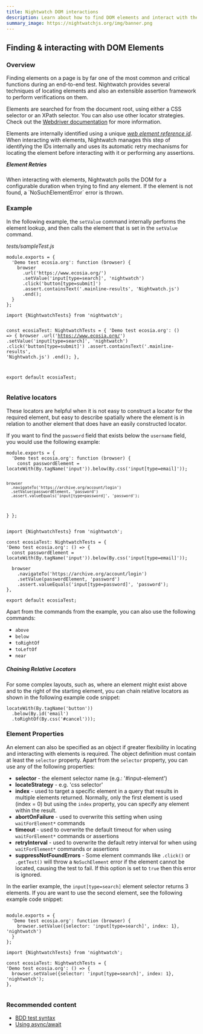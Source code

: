 ```yaml
---
title: Nightwatch DOM interactions  
description: Learn about how to find DOM elements and interact with them in Nightwatch
summary_image: https://nightwatchjs.org/img/banner.png
---
```



<div class="page-header"><h2>Finding & interacting with DOM Elements</h2></div>

### Overview
Finding elements on a page is by far one of the most common and critical functions during an end-to-end test. Nightwatch provides several techniques of locating elements and also an extensible assertion framework to perform verifications on them. 

Elements are searched for from the document root, using either a CSS selector or an XPath selector. You can also use other locator strategies. Check out the [Webdriver documentation][2] for more information.

Elements are internally identified using a unique _[web element reference id][3]_. When interacting with elements, Nightwatch manages this step of identifying the IDs internally and uses its automatic retry mechanisms for locating the element before interacting with it or performing any assertions.

<div class="alert alert-info"><h5 style="margin-top: 0">Element Retries</h5>
When interacting with elements, Nightwatch polls the DOM for a configurable duration when trying to find any element. If the element is not found, a `NoSuchElementError` error is thrown. 
</div>

### Example
In the following example, the `setValue` command internally performs the element lookup, and then calls the element that is set in the `setValue` command.

<div class="sample-test"><i>tests/sampleTest.js</i>
<pre class="line-numbers" data-language="javascript"><code class="language-javascript">module.exports = {
  'Demo test ecosia.org': function (browser) {
    browser
      .url('https://www.ecosia.org/')
      .setValue('input[type=search]', 'nightwatch')
      .click('button[type=submit]')
      .assert.containsText('.mainline-results', 'Nightwatch.js')
      .end();
  }
};
</code></pre>
<pre data-language="typescript"><code class="language-typescript">import {NightwatchTests} from 'nightwatch';

const ecosiaTest: NightwatchTests = {
'Demo test ecosia.org': () => {
  browser
    .url('https://www.ecosia.org/')
    .setValue('input[type=search]', 'nightwatch')
    .click('button[type=submit]')
    .assert.containsText('.mainline-results', 'Nightwatch.js')
    .end();
},

export default ecosiaTest;
</code></pre>
</div>

### Relative locators

These locators are helpful when it is not easy to construct a locator for the required element, but easy to describe spatially where the element is in relation to another element that does have an easily constructed locator.

If you want to find the `password` field that exists below the `username` field, you would use the following example:

<div class="sample-test">
<pre class="line-numbers" data-language="javascript"><code class="language-javascript">module.exports = {
  'Demo test ecosia.org': function (browser) {
    const passwordElement = locateWith(By.tagName('input')).below(By.css('input[type=email]'));

    browser
      .navigateTo('https://archive.org/account/login')
      .setValue(passwordElement, 'password')
      .assert.valueEquals('input[type=password]', 'password');
  }
};
</code></pre>
<pre class="line-numbers" data-language="typescript"><code class="language-typescript">import {NightwatchTests} from 'nightwatch';

const ecosiaTest: NightwatchTests = {
'Demo test ecosia.org': () => {
  const passwordElement = locateWith(By.tagName('input')).below(By.css('input[type=email]'));

  browser
    .navigateTo('https://archive.org/account/login')
    .setValue(passwordElement, 'password')
    .assert.valueEquals('input[type=password]', 'password');
},

export default ecosiaTest;
</code></pre></div>

Apart from the commands from the example, you can also use the following commands:

* `above`
* `below`
* `toRightOf`
* `toLeftOf`
* `near`

##### Chaining Relative Locators

For some complex layouts, such as, where an element might exist above and to the right of the starting element, you can chain relative locators as shown in the following example code snippet:

<div class="sample-test">
<pre class="line-numbers" data-language="javascript"><code class="language-javascript">locateWith(By.tagName('button'))
  .below(By.id('email')
  .toRightOf(By.css('#cancel')));
</code></pre></div>

### Element Properties

An element can also be specified as an object if greater flexibility in locating and interacting with elements is required. The object definition must contain at least the `selector` property. 
Apart from the `selector` property, you can use any of the following properties: 

- **selector** - the element selector name (e.g.: '#input-element')
- **locateStrategy** - e.g. 'css selector'
- **index** - used to target a specific element in a query that results in multiple elements returned. Normally, only the first element is used (index = 0) but using the `index` property, you can specify any element within the result. 
- **abortOnFailure** - used to overwrite this setting when using `waitForElement*` commands
- **timeout** - used to overwrite the default timeout for when using `waitForElement*` commands or assertions
- **retryInterval** - used to overwrite the default retry interval for when using `waitForElement*` commands or assertions
- **suppressNotFoundErrors** - Some element commands like `.click()` or `.getText()` will throw a `NoSuchElement` error if the element cannot be located, causing the test to fail. If this option is set to `true` then this error is ignored.


In the earlier example, the `input[type=search]` element selector returns 3 elements. If you are want to use the second element, see the following example code snippet:

<div class="sample-test">
<pre class="line-numbers" data-language="javascript"><code class="language-javascript">
module.exports = {
  'Demo test ecosia.org': function (browser) {
    browser.setValue({selector: 'input[type=search]', index: 1}, 'nightwatch')
  }
};</code></pre>

<pre class="line-numbers" data-language="typescript"><code class="language-typescript">import {NightwatchTests} from 'nightwatch';

const ecosiaTest: NightwatchTests = {
'Demo test ecosia.org': () => {
  browser.setValue({selector: 'input[type=search]', index: 1}, 'nightwatch');
},

</code></pre>
</div>

### Recommended content
- [BDD test syntax](/guide/writing-tests/test-syntax-bdd.html)
- [Using async/await](/guide/writing-tests/using-es-6-async-await.html)

[2]:	https://www.w3.org/TR/webdriver/#locator-strategies
[3]:	https://www.w3.org/TR/webdriver/#elements
